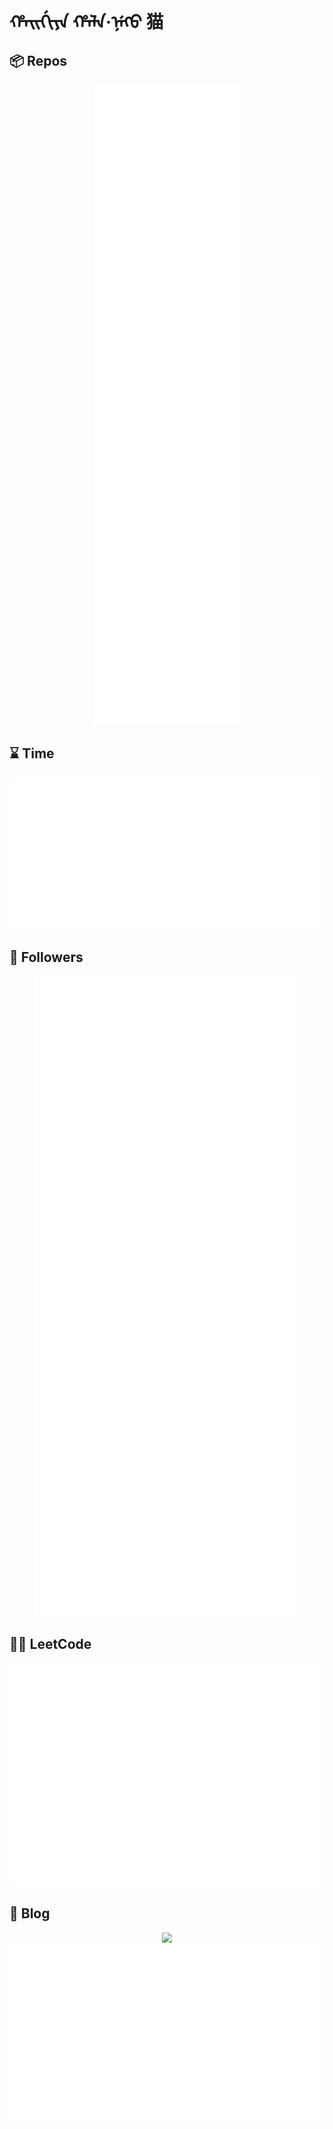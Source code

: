# ᡥᠠᡳᡤᡳᠶᠠ ᡥᠠᠯᠠ·ᠨᡝᡴᠣ 猫

## 📦 Repos

<p align="center">
	<a href="https://github.com/OverflowCat/OverflowCat">
		<img src="https://raw.githubusercontent.com/OverflowCat/OverflowCat/neko/metrics/general.svg">
	</a>
</p>

## ⌛ Time

<p align="center">
	<img src="https://raw.githubusercontent.com/OverflowCat/OverflowCat/neko/metrics/wakatime.svg">
</p>

## 👋 Followers

<p align="center">
	<a href="https://github.com/OverflowCat?tab=followers">
		<img src="https://raw.githubusercontent.com/OverflowCat/OverflowCat/neko/metrics/followers.svg">
	</a>
</p>

<!-- <h2><img src="https://www.svgrepo.com/show/330828/leetcode.svg">LeetCode</h2> -->
## 🧑‍💻 LeetCode

<p align="center">
	<a href="https://github.com/OverflowCat/LeetCode">
		<img src="https://raw.githubusercontent.com/OverflowCat/OverflowCat/neko/metrics/leetcode.svg">
	</a>
</p>

## 📝 Blog

<p align="center">
	<a href="https://blog.xinshijiededa.men/">
		<img src="https://user-images.githubusercontent.com/20166026/203767771-c977f2cb-30da-49a9-8936-761fc4ee3450.svg" width="200px"><br>
		<img src="https://raw.githubusercontent.com/OverflowCat/OverflowCat/neko/metrics/rss.svg">
	</a>
</p>
